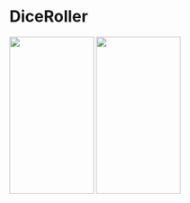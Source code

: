 # DiceRoller
<img src="https://user-images.githubusercontent.com/56115673/136067915-86e1434e-7276-4c76-b889-a151fffa5246.png" width="150" height="280"> <img src="https://user-images.githubusercontent.com/56115673/136067929-cb603d7a-1f9c-40f9-9a5c-91d216c7ef55.png" width="150" height="280">
